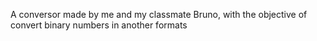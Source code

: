 A conversor made by me and my classmate Bruno, with the objective of convert binary numbers in another formats
